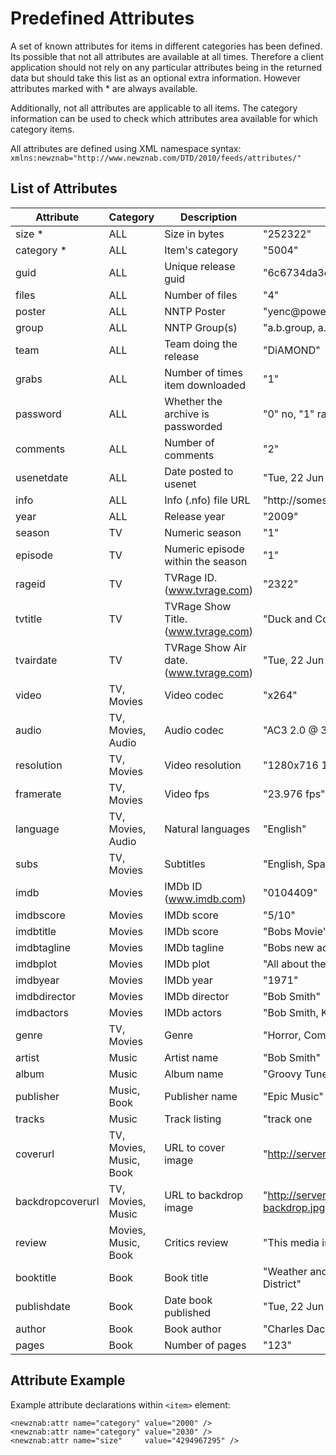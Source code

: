Predefined Attributes
=====================

A set of known attributes for items in different categories has been defined.
Its possible that not all attributes are available at all times. Therefore a
client application should not rely on any particular attributes being in the
returned data but should take this list as an optional extra information.
However attributes marked with * are always available.

Additionally, not all attributes are applicable to all items. The category 
information can be used to check which attributes area available for which 
category items.

All attributes are defined using XML namespace syntax:
`xmlns:newznab="http://www.newznab.com/DTD/2010/feeds/attributes/"`

List of Attributes
------------------

Attribute       | Category               | Description                           | Example value
----------------|------------------------|---------------------------------------|------------------------------
size *          | ALL                    | Size in bytes                         | "252322"
category *      | ALL                    | Item's category                       | "5004"
guid            | ALL                    | Unique release guid                   | "6c6734da3e92a7b0e494e896b58081da"
files           | ALL                    | Number of files                       | "4"
poster          | ALL                    | NNTP Poster                           | "yenc@power-post"
group           | ALL                    | NNTP Group(s)                         | "a.b.group, a.b.teevee"
team            | ALL                    | Team doing the release                | "DiAMOND"
grabs           | ALL                    | Number of times item downloaded       | "1"
password        | ALL                    | Whether the archive is passworded     | "0" no, "1" rar pass, "2" contains inner archive
comments        | ALL                    | Number of comments                    | "2"
usenetdate      | ALL                    | Date posted to usenet                 | "Tue, 22 Jun 2010 06:54:22 +0100"
info            | ALL                    | Info (.nfo) file URL                  | "http://somesite/stuff/info.php?id=1234"
year            | ALL                    | Release year                          | "2009"
season          | TV                     | Numeric season                        | "1"
episode         | TV                     | Numeric episode within the season     | "1"
rageid          | TV                     | TVRage ID. (www.tvrage.com)           | "2322"
tvtitle         | TV                     | TVRage Show Title. (www.tvrage.com)   | "Duck and Cover"
tvairdate       | TV                     | TVRage Show Air date. (www.tvrage.com)| "Tue, 22 Jun 2010 06:54:22 +0100"
video           | TV, Movies             | Video codec                           | "x264"
audio           | TV, Movies, Audio      | Audio codec                           | "AC3 2.0 @ 384 kbs"
resolution      | TV, Movies             | Video resolution                      | "1280x716 1.78:1"
framerate       | TV, Movies             | Video fps                             | "23.976 fps"
language        | TV, Movies, Audio      | Natural languages                     | "English"
subs            | TV, Movies             | Subtitles                             | "English, Spanish"
imdb            | Movies                 | IMDb ID  (www.imdb.com)               | "0104409"
imdbscore       | Movies                 | IMDb score                            | "5/10"
imdbtitle       | Movies                 | IMDb score                            | "Bobs Movie"
imdbtagline     | Movies                 | IMDb tagline                          | "Bobs new adventure"
imdbplot        | Movies                 | IMDb plot                             | "All about the movie"
imdbyear        | Movies                 | IMDb year                             | "1971"
imdbdirector    | Movies                 | IMDb director                         | "Bob Smith"
imdbactors      | Movies                 | IMDb actors                           | "Bob Smith, Kate Smith"
genre           | TV, Movies             | Genre                                 | "Horror, Comedy"
artist          | Music                  | Artist name                           | "Bob Smith"
album           | Music                  | Album name                            | "Groovy Tunes"
publisher       | Music, Book            | Publisher name                        | "Epic Music"
tracks          | Music                  | Track listing                         | "track one|track two|track three"
coverurl        | TV, Movies, Music, Book| URL to cover image                    | "http://servername.com/covers/music/12345.jpg"
backdropcoverurl| TV, Movies, Music      | URL to backdrop image                 | "http://servername.com/covers/movies/12345-backdrop.jpg"
review          | Movies, Music, Book    | Critics review                        | "This media is great"
booktitle       | Book                   | Book title                            | "Weather and Folk Lore of Peterborough and District"
publishdate     | Book                   | Date book published                   | "Tue, 22 Jun 2010 06:54:22 +0100"
author          | Book                   | Book author                           | "Charles Dack"
pages           | Book                   | Number of pages                       | "123"

Attribute Example
-----------------

Example attribute declarations within `<item>` element:

    <newznab:attr name="category" value="2000" /> 
    <newznab:attr name="category" value="2030" /> 
    <newznab:attr name="size"     value="4294967295" /> 
